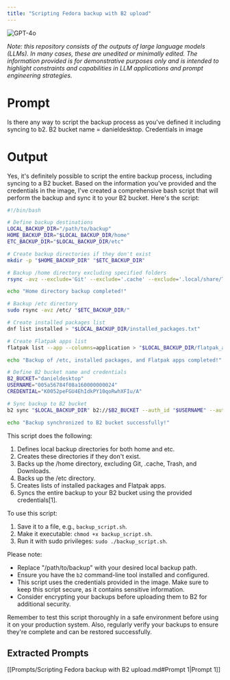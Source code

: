 ```yaml
---
title: "Scripting Fedora backup with B2 upload"
---
```

![GPT-4o](https://img.shields.io/badge/GPT--4o-3333FF?style=for-the-badge&logo=openai&logoColor=white)



*Note: this repository consists of the outputs of large language models (LLMs). In many cases, these are unedited or minimally edited. The information provided is for demonstrative purposes only and is intended to highlight constraints and capabilities in LLM applications and prompt engineering strategies.*


# Prompt
Is there any way to script the backup process as you've defined it including syncing to b2. B2 bucket name = danieldesktop. Credentials in image

# Output

Yes, it's definitely possible to script the entire backup process, including syncing to a B2 bucket. Based on the information you've provided and the credentials in the image, I've created a comprehensive bash script that will perform the backup and sync it to your B2 bucket. Here's the script:

```bash
#!/bin/bash

# Define backup destinations
LOCAL_BACKUP_DIR="/path/to/backup"
HOME_BACKUP_DIR="$LOCAL_BACKUP_DIR/home"
ETC_BACKUP_DIR="$LOCAL_BACKUP_DIR/etc"

# Create backup directories if they don't exist
mkdir -p "$HOME_BACKUP_DIR" "$ETC_BACKUP_DIR"

# Backup /home directory excluding specified folders
rsync -avz --exclude='Git' --exclude='.cache' --exclude='.local/share/Trash' --exclude='Downloads' /home/daniel/ "$HOME_BACKUP_DIR/"

echo "Home directory backup completed!"

# Backup /etc directory
sudo rsync -avz /etc/ "$ETC_BACKUP_DIR/"

# Create installed packages list
dnf list installed > "$LOCAL_BACKUP_DIR/installed_packages.txt"

# Create Flatpak apps list
flatpak list --app --columns=application > "$LOCAL_BACKUP_DIR/flatpak_apps.txt"

echo "Backup of /etc, installed packages, and Flatpak apps completed!"

# Define B2 bucket name and credentials
B2_BUCKET="danieldesktop"
USERNAME="005a56784f08a160000000024"
CREDENTIAL="K0052peFGU4EhIdkPY10qoRwhXFIu/A"

# Sync backup to B2 bucket
b2 sync "$LOCAL_BACKUP_DIR" b2://$B2_BUCKET --auth_id "$USERNAME" --auth_key "$CREDENTIAL"

echo "Backup synchronized to B2 bucket successfully!"
```

This script does the following:

1. Defines local backup directories for both home and etc.
2. Creates these directories if they don't exist.
3. Backs up the /home directory, excluding Git, .cache, Trash, and Downloads.
4. Backs up the /etc directory.
5. Creates lists of installed packages and Flatpak apps.
6. Syncs the entire backup to your B2 bucket using the provided credentials[1].

To use this script:

1. Save it to a file, e.g., `backup_script.sh`.
2. Make it executable: `chmod +x backup_script.sh`.
3. Run it with sudo privileges: `sudo ./backup_script.sh`.

Please note:
- Replace "/path/to/backup" with your desired local backup path.
- Ensure you have the `b2` command-line tool installed and configured.
- This script uses the credentials provided in the image. Make sure to keep this script secure, as it contains sensitive information.
- Consider encrypting your backups before uploading them to B2 for additional security.

Remember to test this script thoroughly in a safe environment before using it on your production system. Also, regularly verify your backups to ensure they're complete and can be restored successfully.

 







## Extracted Prompts
[[Prompts/Scripting Fedora backup with B2 upload.md#Prompt 1|Prompt 1]]
